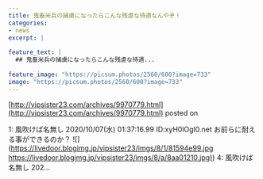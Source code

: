 ```yaml
---
title: 鬼畜米兵の捕虜になったらこんな残虐な待遇なんやぞ！
categories:
- news
excerpt: |
  
feature_text: |
  ## 鬼畜米兵の捕虜になったらこんな残虐な待遇...
  
feature_image: "https://picsum.photos/2560/600?image=733"
image: "https://picsum.photos/2560/600?image=733"
---
```


[http://vipsister23.com/archives/9970779.html](http://vipsister23.com/archives/9970779.html)
posted on 

<!--more-->

1: 風吹けば名無し 2020/10/07(水) 01:37:16.99 ID:xyH0lOgl0.net お前らに耐える事ができるのか？ ![](https://livedoor.blogimg.jp/vipsister23/imgs/8/1/81594e99.jpg [https://livedoor.blogimg.jp/vipsister23/imgs/8/a/8aa01210.jpg)](https://livedoor.blogimg.jp/vipsister23/imgs/8/a/8aa01210.jpg)) 4: 風吹けば名無し 202...
